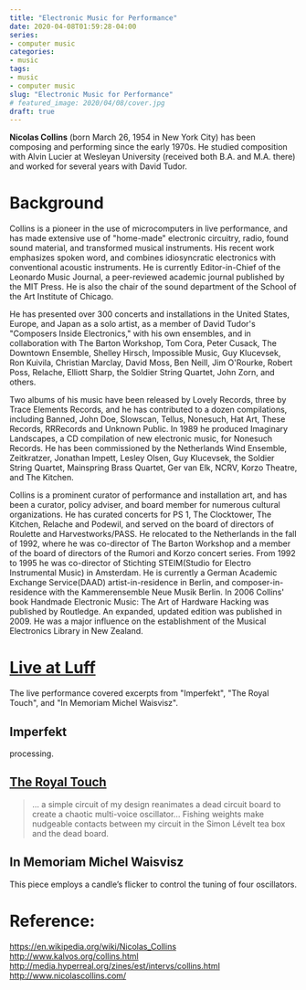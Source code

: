 ```yaml
---
title: "Electronic Music for Performance"
date: 2020-04-08T01:59:28-04:00
series:
- computer music
categories:
- music
tags:
- music
- computer music
slug: "Electronic Music for Performance"
# featured_image: 2020/04/08/cover.jpg
draft: true
---
```


**Nicolas Collins** (born March 26, 1954 in New York City) has been composing and performing since the early 1970s. He studied composition with Alvin Lucier at Wesleyan University (received both B.A. and M.A. there) and worked for several years with David Tudor. 
<!--more-->

# Background
Collins is a pioneer in the use of microcomputers in live performance, and has made extensive use of "home-made" electronic circuitry, radio, found sound material, and transformed musical instruments. His recent work emphasizes spoken word, and combines idiosyncratic electronics with conventional acoustic instruments. He is currently Editor-in-Chief of the Leonardo Music Journal, a peer-reviewed academic journal published by the MIT Press. He is also the chair of the sound department of the School of the Art Institute of Chicago.

He has presented over 300 concerts and installations in the United States, Europe, and Japan as a solo artist, as a member of David Tudor's "Composers Inside Electronics," with his own ensembles, and in collaboration with The Barton Workshop, Tom Cora, Peter Cusack, The Downtown Ensemble, Shelley Hirsch, Impossible Music, Guy Klucevsek, Ron Kuivila, Christian Marclay, David Moss, Ben Neill, Jim O'Rourke, Robert Poss, Relache, Elliott Sharp, the Soldier String Quartet, John Zorn, and others.

Two albums of his music have been released by Lovely Records, three by Trace Elements Records, and he has contributed to a dozen compilations, including Banned, John Doe, Slowscan, Tellus, Nonesuch, Hat Art, These Records, RRRecords and Unknown Public. In 1989 he produced Imaginary Landscapes, a CD compilation of new electronic music, for Nonesuch Records. He has been commissioned by the Netherlands Wind Ensemble, Zeitkratzer, Jonathan Impett, Lesley Olsen, Guy Klucevsek, the Soldier String Quartet, Mainspring Brass Quartet, Ger van Elk, NCRV, Korzo Theatre, and The Kitchen.

Collins is a prominent curator of performance and installation art, and has been a curator, policy adviser, and board member for numerous cultural organizations. He has curated concerts for PS 1, The Clocktower, The Kitchen, Relache and Podewil, and served on the board of directors of Roulette and Harvestworks/PASS. He relocated to the Netherlands in the fall of 1992, where he was co-director of The Barton Workshop and a member of the board of directors of the Rumori and Korzo concert series. From 1992 to 1995 he was co-director of Stichting STEIM(Studio for Electro Instrumental Music) in Amsterdam. He is currently a German Academic Exchange Service(DAAD) artist-in-residence in Berlin, and composer-in-residence with the Kammerensemble Neue Musik Berlin.
In 2006 Collins' book Handmade Electronic Music: The Art of Hardware Hacking was published by Routledge. An expanded, updated edition was published in 2009. He was a major influence on the establishment of the Musical Electronics Library in New Zealand.

# [Live at Luff](https://www.youtube.com/watch?v=tiCcXWfjFeU)
The live performance covered excerpts from "Imperfekt", "The Royal Touch", and "In Memoriam Michel Waisvisz".

## Imperfekt
 processing.

## [The Royal Touch](https://www.youtube.com/watch?v=LCRULGDilis)
>... a simple circuit of my design reanimates a dead circuit board to create a chaotic multi-voice oscillator... Fishing weights make nudgeable contacts between my circuit in the Simon Lévelt tea box and the dead board.

## In Memoriam Michel Waisvisz
This piece employs a candle’s flicker to control the tuning of four oscillators.

# Reference:
https://en.wikipedia.org/wiki/Nicolas_Collins
http://www.kalvos.org/collins.html
http://media.hyperreal.org/zines/est/intervs/collins.html
http://www.nicolascollins.com/